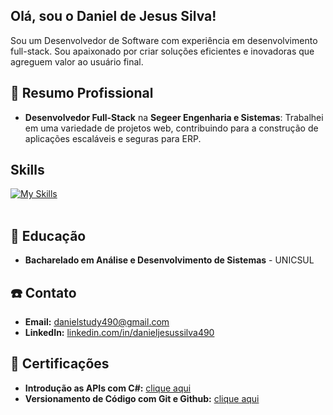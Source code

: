 ## Olá, sou o Daniel de Jesus Silva!

Sou um Desenvolvedor de Software com experiência em desenvolvimento full-stack. Sou apaixonado por criar soluções eficientes e inovadoras que agreguem valor ao usuário final.

## 🚀 Resumo Profissional

- **Desenvolvedor Full-Stack** na **Segeer Engenharia e Sistemas**: Trabalhei em uma variedade de projetos web, contribuindo para a construção de aplicações escaláveis e seguras para ERP.
  
##  Skills
[![My Skills](https://skillicons.dev/icons?i=dotnet,cs,javascript,jquery,docker,bootstrap,html,css,git,github)](https://skillicons.dev)<br><br>

## 📖 Educação
- **Bacharelado em Análise e Desenvolvimento de Sistemas** - UNICSUL

## ☎️ Contato
- **Email:** danielstudy490@gmail.com
- **LinkedIn:** [linkedin.com/in/danieljesussilva490](https://www.linkedin.com/in/danieljesussilva490/)

## 🥇 Certificações 
- **Introdução as APIs com C#:** [clique aqui](https://www.dio.me/certificate/WOOFQOB2/share)
- **Versionamento de Código com Git e Github:** [clique aqui](https://www.dio.me/certificate/CE970606/share)
